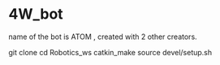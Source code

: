 # 4W_bot
name of the bot is ATOM , created with 2 other creators.


git clone 
cd Robotics_ws
catkin_make
source devel/setup.sh
